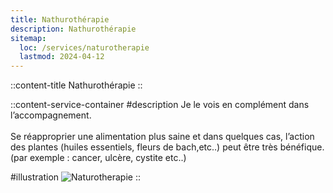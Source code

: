 ```yaml
---
title: Nathurothérapie
description: Nathurothérapie
sitemap:
  loc: /services/naturotherapie
  lastmod: 2024-04-12
---
```


::content-title
Nathurothérapie
::

::content-service-container
#description
Je le vois en complément dans l’accompagnement.<br><br>
Se réapproprier une alimentation plus saine et dans quelques cas, l’action des plantes (huiles essentiels, fleurs
de bach,etc..) peut être très bénéfique. (par exemple : cancer, ulcère, cystite etc..)

#illustration
![Naturotherapie](/images/services/naturotherapie.png)
::